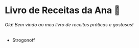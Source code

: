 # Livro de Receitas da Ana :spaghetti:

###### Olá! Bem vindo ao meu livro de receitas práticas e gostosas!

- Strogonoff





